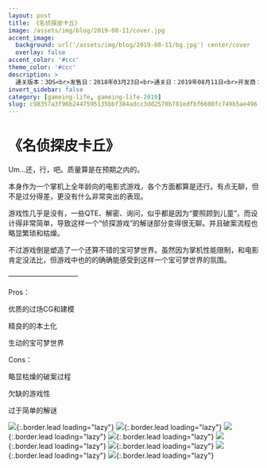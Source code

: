```yaml
---
layout: post
title: 《名侦探皮卡丘》
image: /assets/img/blog/2019-08-11/cover.jpg
accent_image: 
  background: url('/assets/img/blog/2019-08-11/bg.jpg') center/cover
  overlay: false
accent_color: '#ccc'
theme_color: '#ccc'
description: >
  通关版本：3DS<br>发售日：2018年03月23日<br>通关日：2019年08月11日<br>开发商：Creatures<br>发行商：TPC
invert_sidebar: false
category: [gameing-life, gameing-life-2019]
slug: c98357a3f96b2447595135bbf384adcc3dd2570b781edfbf6608fc749b5ae496
---
```


# 《名侦探皮卡丘》

Um…还，行，吧。质量算是在预期之内的。

本身作为一个掌机上全年龄向的电影式游戏，各个方面都算是还行。有点无聊，但不是过分得差，更没有什么非常突出的表现。

游戏性几乎是没有，一些QTE、解密、询问，似乎都是因为“要照顾到儿童”，而设计得非常简单，导致这样一个“侦探游戏”的解谜部分变得很无聊。并且破案流程也略显繁琐和枯燥。

不过游戏倒是塑造了一个还算不错的宝可梦世界。虽然因为掌机性能限制，和电影肯定没法比，但游戏中也的的确确能感受到这样一个宝可梦世界的氛围。

——————————

Pros：

优质的过场CG和建模

精良的的本土化

生动的宝可梦世界

Cons：

略显枯燥的破案过程

欠缺的游戏性

过于简单的解谜

![](/assets/img/blog/2019-08-11/1.jpg){:.border.lead loading="lazy"}
![](/assets/img/blog/2019-08-11/2.jpg){:.border.lead loading="lazy"}
![](/assets/img/blog/2019-08-11/3.jpg){:.border.lead loading="lazy"}
![](/assets/img/blog/2019-08-11/4.jpg){:.border.lead loading="lazy"}
![](/assets/img/blog/2019-08-11/5.jpg){:.border.lead loading="lazy"}
![](/assets/img/blog/2019-08-11/6.jpg){:.border.lead loading="lazy"}
![](/assets/img/blog/2019-08-11/7.jpg){:.border.lead loading="lazy"}
![](/assets/img/blog/2019-08-11/8.jpg){:.border.lead loading="lazy"}

